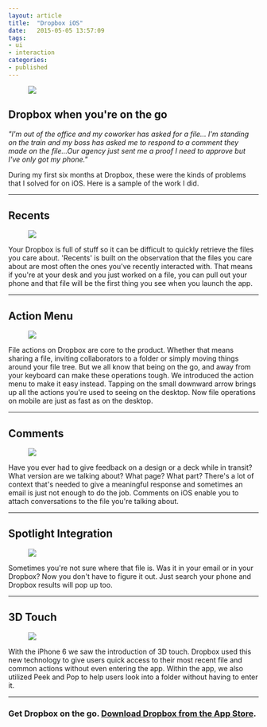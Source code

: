 ```yaml
---
layout: article
title:  "Dropbox iOS"
date:   2015-05-05 13:57:09
tags:
- ui
- interaction
categories:
- published
---
```



<figure>
<img src="{{edchao.github.io}}/assets/img_dbx-ios_cover.jpg" />
</figure>

<!--more-->

## Dropbox when you're on the go


_"I'm out of the office and my coworker has asked for a file... I'm standing on the train and my boss has asked me to respond to a comment they made on the file...Our agency just sent me a proof I need to approve but I've only got my phone."_

During my first six months at Dropbox, these were the kinds of problems that I solved for on iOS. Here is a sample of the work I did.

---

## Recents

<figure>
<img src="{{edchao.github.io}}/assets/img_dbx_recents.png" />
</figure>

Your Dropbox is full of stuff so it can be difficult to quickly retrieve the files you care about. 'Recents' is built on the observation that the files you care about are most often the ones you've recently interacted with. That means if you're at your desk and you just worked on a file, you can pull out your phone and that file will be the first thing you see when you launch the app.

---

## Action Menu

<figure>
<img src="{{edchao.github.io}}/assets/img_dbx_actions.gif" />
</figure>

File actions on Dropbox are core to the product. Whether that means sharing a file, inviting collaborators to a folder or simply moving things around your file tree. But we all know that being on the go, and away from your keyboard can make these operations tough. We introduced the action menu to make it easy instead. Tapping on the small downward arrow brings up all the actions you're used to seeing on the desktop. Now file operations on mobile are just as fast as on the desktop.

---


## Comments

<figure>
<img src="{{edchao.github.io}}/assets/img_dbx_comments.gif" />
</figure>

Have you ever had to give feedback on a design or a deck while in transit? What version are we talking about? What page? What part? There's a lot of context that's needed to give a meaningful response and sometimes an email is just not enough to do the job. Comments on iOS enable you to attach conversations to the file you're talking about.

---

## Spotlight Integration

<figure>
<img src="{{edchao.github.io}}/assets/img_dbx_spotlight.gif" />
</figure>

Sometimes you're not sure where that file is. Was it in your email or in your Dropbox? Now you don't have to figure it out. Just search your phone and Dropbox results will pop up too.

---

## 3D Touch

<figure>
<img src="{{edchao.github.io}}/assets/img_dbx_quick.jpg" />
</figure>

With the iPhone 6 we saw the introduction of 3D touch. Dropbox used this new technology to give users quick access to their most recent file and common actions without even entering the app. Within the app, we also utilized Peek and Pop to help users look into a folder without having to enter it.

---

### Get Dropbox on the go. <a href="https://itunes.apple.com/us/app/dropbox/id327630330?mt=8">Download Dropbox from the App Store</a>.
